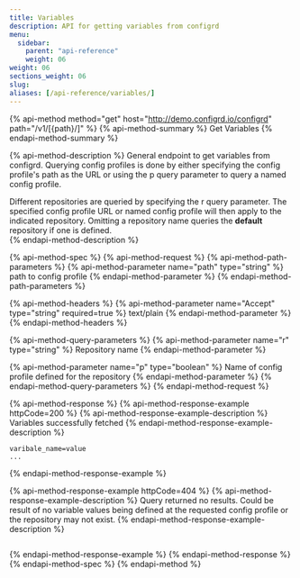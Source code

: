 ```yaml
---
title: Variables
description: API for getting variables from configrd
menu:
  sidebar:
    parent: "api-reference"
    weight: 06
weight: 06
sections_weight: 06
slug:
aliases: [/api-reference/variables/]
---
```


{% api-method method="get" host="http://demo.configrd.io/configrd" path="/v1/\[{path}/\]" %}
{% api-method-summary %}
Get Variables
{% endapi-method-summary %}

{% api-method-description %}
General endpoint to get variables from configrd. Querying config profiles is done by either specifying the config profile's path as the URL or using the p query parameter to query a named config profile.  
  
Different repositories are queried by specifying the r query parameter. The specified config profile URL or named config profile will then apply to the indicated repository. Omitting a repository name queries the **default** repository if one is defined.  
{% endapi-method-description %}

{% api-method-spec %}
{% api-method-request %}
{% api-method-path-parameters %}
{% api-method-parameter name="path" type="string" %}
path to config profile
{% endapi-method-parameter %}
{% endapi-method-path-parameters %}

{% api-method-headers %}
{% api-method-parameter name="Accept" type="string" required=true %}
text/plain
{% endapi-method-parameter %}
{% endapi-method-headers %}

{% api-method-query-parameters %}
{% api-method-parameter name="r" type="string" %}
Repository name
{% endapi-method-parameter %}

{% api-method-parameter name="p" type="boolean" %}
Name of config profile defined for the repository
{% endapi-method-parameter %}
{% endapi-method-query-parameters %}
{% endapi-method-request %}

{% api-method-response %}
{% api-method-response-example httpCode=200 %}
{% api-method-response-example-description %}
Variables successfully fetched
{% endapi-method-response-example-description %}

```text
varibale_name=value
...
```
{% endapi-method-response-example %}

{% api-method-response-example httpCode=404 %}
{% api-method-response-example-description %}
Query returned no results. Could be result of no variable values being defined at the requested config profile or the repository may not exist.
{% endapi-method-response-example-description %}

```

```
{% endapi-method-response-example %}
{% endapi-method-response %}
{% endapi-method-spec %}
{% endapi-method %}
